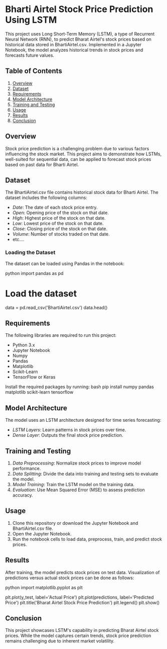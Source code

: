 
# Bharti Airtel Stock Price Prediction Using LSTM

This project uses Long Short-Term Memory (LSTM), a type of Recurrent Neural Network (RNN), to predict Bharat Airtel's stock prices based on historical data stored in BhartiAirtel.csv. Implemented in a Jupyter Notebook, the model analyzes historical trends in stock prices and forecasts future values.

## Table of Contents
1. [Overview](#overview)
2. [Dataset](#dataset)
3. [Requirements](#requirements)
4. [Model Architecture](#model-architecture)
5. [Training and Testing](#training-and-testing)
6. [Usage](#usage)
7. [Results](#results)
8. [Conclusion](#conclusion)

## Overview
Stock price prediction is a challenging problem due to various factors influencing the stock market. This project aims to demonstrate how LSTMs, well-suited for sequential data, can be applied to forecast stock prices based on past data for Bharti Airtel. 

## Dataset
The BhartiAirtel.csv file contains historical stock data for Bharti Airtel. The dataset includes the following columns:

- *Date*: The date of each stock price entry.
- *Open*: Opening price of the stock on that date.
- *High*: Highest price of the stock on that date.
- *Low*: Lowest price of the stock on that date.
- *Close*: Closing price of the stock on that date.
- *Volume*: Number of stocks traded on that date.
- etc....

### Loading the Dataset
The dataset can be loaded using Pandas in the notebook:

python
import pandas as pd

# Load the dataset
data = pd.read_csv('BhartiAirtel.csv')
data.head()


## Requirements
The following libraries are required to run this project:
- Python 3.x
- Jupyter Notebook
- Numpy
- Pandas
- Matplotlib
- Scikit-Learn
- TensorFlow or Keras

Install the required packages by running:
bash
pip install numpy pandas matplotlib scikit-learn tensorflow


## Model Architecture
The model uses an LSTM architecture designed for time series forecasting:
- *LSTM Layers*: Learn patterns in stock prices over time.
- *Dense Layer*: Outputs the final stock price prediction.

## Training and Testing
1. *Data Preprocessing*: Normalize stock prices to improve model performance.
2. *Data Splitting*: Divide the data into training and testing sets to evaluate the model.
3. *Model Training*: Train the LSTM model on the training data.
4. *Evaluation*: Use Mean Squared Error (MSE) to assess prediction accuracy.

## Usage
1. Clone this repository or download the Jupyter Notebook and BhartiAirtel.csv file.
2. Open the Jupyter Notebook.
3. Run the notebook cells to load data, preprocess, train, and predict stock prices.

## Results
After training, the model predicts stock prices on test data. Visualization of predictions versus actual stock prices can be done as follows:

python
import matplotlib.pyplot as plt

plt.plot(y_test, label='Actual Price')
plt.plot(predictions, label='Predicted Price')
plt.title('Bharat Airtel Stock Price Prediction')
plt.legend()
plt.show()


## Conclusion
This project showcases LSTM's capability in predicting Bharat Airtel stock prices. While the model captures certain trends, stock price prediction remains challenging due to inherent market volatility.

